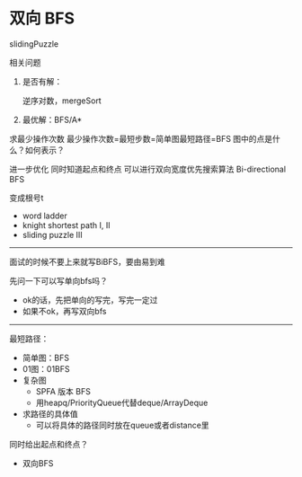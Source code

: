 # 双向 BFS

slidingPuzzle

相关问题

1. 是否有解：

   逆序对数，mergeSort

2. 最优解：BFS/A*

求最少操作次数
最少操作次数=最短步数=简单图最短路径=BFS
图中的点是什么？如何表示？

进一步优化
同时知道起点和终点
可以进行双向宽度优先搜索算法
Bi-directional BFS

变成根号t

- word ladder
- knight shortest path I, II
- sliding puzzle III

---

面试的时候不要上来就写BiBFS，要由易到难

先问一下可以写单向bfs吗？

- ok的话，先把单向的写完，写完一定过
- 如果不ok，再写双向bfs

---

最短路径：

- 简单图：BFS
- 01图：01BFS
- 复杂图
  - SPFA 版本 BFS
  - 用heapq/PriorityQueue代替deque/ArrayDeque
- 求路径的具体值
  - 可以将具体的路径同时放在queue或者distance里

同时给出起点和终点？

- 双向BFS